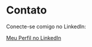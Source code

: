 # Contato

Conecte-se comigo no LinkedIn:

[Meu Perfil no LinkedIn](https://www.linkedin.com/in/gildarte-ramos-4b5266235/)
